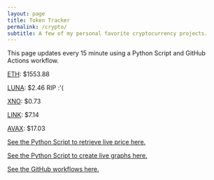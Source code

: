 ```yaml
---
layout: page
title: Token Tracker
permalink: /crypto/
subtitle: A few of my personal favorite cryptocurrency projects.
---
```


 This page updates every 15 minute using a Python Script and GitHub Actions workflow.


<!--BEGINCRYPTOINPUT-->
[ETH](https://smfxfc.github.io/crypto/eth.html): $1553.88

[LUNA](https://smfxfc.github.io/crypto/luna.html): $2.46 RIP :'(

[XNO](https://smfxfc.github.io/crypto/xno.html): $0.73

[LINK](https://smfxfc.github.io/crypto/link.html): $7.14

[AVAX](https://smfxfc.github.io/crypto/avax.html): $17.03

<!--ENDCRYPTOINPUT-->
 
 
[See the Python Script to retrieve live price here.](https://github.com/smfxfc/smfxfc.github.io/blob/master/src/get_cryptos.py)

[See the Python Script to create live graphs here.](https://github.com/smfxfc/smfxfc.github.io/blob/master/src/graph_crypto.py)

[See the GitHub workflows here.](https://github.com/smfxfc/smfxfc.github.io/blob/master/.github/workflows/)
